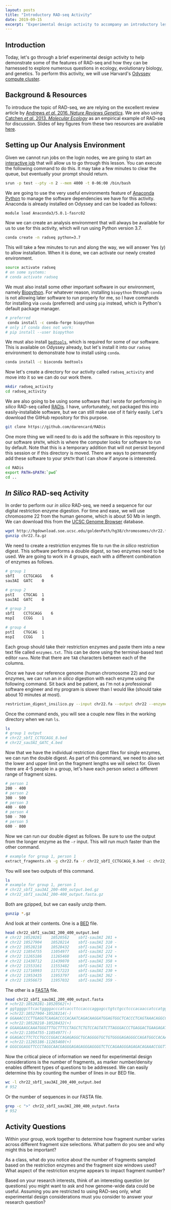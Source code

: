 ```yaml
---
layout: posts
title: "Introductory RAD-seq Activity"
date: 2019-09-15
excerpt: "Experimental design activity to accompany an introductory lesson on RAD-seq"
---
```


## Introduction

Today, let's go through a brief experimental design activity to help demonstrate some of the features of RAD-seq and how they can be harnessed to explore numerous questions in ecology, evolutionary biology, and genetics. To perform this activity, we will use Harvard's [Odyssey compute cluster](https://www.rc.fas.harvard.edu/odyssey-3-the-next-generation/).

## Background & Resources

To introduce the topic of RAD-seq, we are relying on the excellent review article by [Andrews *et al.* 2016. *Nature Reviews Genetics*](https://doi.org/10.1038/nrg.2015.28). We are also using [Catchen *et al.* 2013. *Molecular Ecology*](https://doi.org/10.1111/mec.12330) as an empirical example of RAD-seq for discussion. Slides of key figures from these two resources are available [here](https://github.com/darencard/darencard.github.io/raw/master/files/RADseq_introduction.pdf).

## Setting up Our Analysis Environment

Given we cannot run jobs on the login nodes, we are going to start an [interactive job](https://www.rc.fas.harvard.edu/resources/running-jobs/#Interactive_jobs_and_srun) that will allow us to go through this lesson. You can execute the following command to do this. It may take a few minutes to clear the queue, but eventually your prompt should return.

```bash
srun -p test --pty -n 2 --mem 4000 -t 0-06:00 /bin/bash
```

We are going to use the very useful environments feature of [Anaconda Python](https://www.anaconda.com/distribution/) to manage the software dependencies we have for this activity. Anaconda is already installed on Odyssey and can be loaded as follows:

```bash
module load Anaconda3/5.0.1-fasrc02
```

Now we can create an analysis environment that will always be available for us to use for this activity, which will run using Python version 3.7.

```bash
conda create -n radseq python=3.7
```

This will take a few minutes to run and along the way, we will answer Yes (y) to allow installation. When it is done, we can activate our newly created environment.

```bash
source activate radseq
# on some systems:
# conda activate radseq
```

We must also install some other important software in our environment, namely [Biopython](https://biopython.org/). For whatever reason, installing `biopython` through `conda` is not allowing later software to run properly for me, so I have commands for installing via `conda` (preferred) and using `pip` instead, which is Python's default package manager.

```bash
# preferred
 conda install -c conda-forge biopython 
# only if conda does not work:
# pip install --user biopython
```

We must also install [`bedtools`](https://bedtools.readthedocs.io/en/latest/), which is required for some of our software. This is available on Odyssey already, but let's install it into our `radseq` environment to demonstrate how to install using `conda`.

```bash
conda install -c bioconda bedtools
```

Now let's create a directory for our activity called `radseq_activity` and move into it so we can do our work there.

```bash
mkdir radseq_activity
cd radseq_activity
```

We are also going to be using some software that I wrote for performing *in silico* RAD-seq called [RADis](https://github.com/darencard/RADis). I have, unfortunately, not packaged this into easily-installable software, but we can still make use of it fairly easily. Let's download the GitHub repository for this purpose.

```bash
git clone https://github.com/darencard/RADis
```

One more thing we will need to do is add the software in this repository to our software `$PATH`, which is where the computer looks for software to run by default. Note that this is a temporary addition that will not persist beyond this session or if this directory is moved. There are ways to permanently add these software to your `$PATH` that I can show if anyone is interested.

```bash
cd RADis
export PATH=$PATH:`pwd`
cd ..
```

## *In Silico* RAD-seq Activity

In order to perform our *in silico* RAD-seq, we need a sequence for our digital restriction enzyme digestion. For time and ease, we will use chromosome 22 from the human genome, which is about 50 Mb in length. We can download this from the [UCSC Genome Browser](https://genome.ucsc.edu/) database.

```bash
wget http://hgdownload.soe.ucsc.edu/goldenPath/hg38/chromosomes/chr22.fa.gz
gunzip chr22.fa.gz
```

We need to create a restriction enzymes file to run the *in silico* restriction digest. This software performs a double digest, so two enzymes need to be used. We are going to work in 4 groups, each with a different combination of enzymes as follows.

```bash
# group 1
sbfI	CCTGCAGG	6
sau3AI	GATC	0

# group 2
pstI	CTGCAG	1
sau3AI	GATC	0

# group 3
sbfI	CCTGCAGG	6
mspI	CCGG	1

# group 4
pstI	CTGCAG	1
mspI	CCGG	1
```

Each group should take their restriction enzymes and paste them into a new text file called `enzymes.txt`. This can be done using the terminal-based text editor `nano`. Note that there are `TAB` characters between each of the columns.

Once we have our reference genome (human chromosome 22) and our enzymes, we can run an *in silico* digestion with each enzyme using the following command. Sit back and be patient, as I'm not a professional software engineer and my program is slower than I would like (should take about 10 minutes at most).

```bash
restriction_digest_insilico.py --input chr22.fa --output chr22 --enzymes enzymes.txt
```

Once the command ends, you will see a couple new files in the working directory when we run `ls`.

```bash
ls
# group 1 output
# chr22_sbfI_CCTGCAGG_8.bed
# chr22_sau3AI_GATC_4.bed
```

Now that we have the individual restriction digest files for single enzymes, we can run the double digest. As part of this command, we need to also set the lower and upper limit on the fragment lengths we will select for. Given there are 4-5 people in a group, let's have each person select a different range of fragment sizes.

```bash
# person 1
200 - 400
# person 2
300 - 500
# person 3
400 - 600
# person 4
500 - 700
# person 5
600 - 800
```

Now we can run our double digest as follows. Be sure to use the output from the longer enzyme as the `-r` input. This will run much faster than the other command.

```bash
# example for group 1, person 1
extract_fragments.sh -g chr22.fa -r chr22_sbfI_CCTGCAGG_8.bed -c chr22_sau3AI_GATC_4.bed -l 200 -u 400 -o chr22_sbfI_sau3AI_200_400_output
```

You will see two outputs of this command.

```bash
ls
# example for group 1, person 1
# chr22_sbfI_sau3AI_200-400_output.bed.gz
# chr22_sbfI_sau3AI_200-400_output.fasta.gz
```

Both are gzipped, but we can easily unzip them.

```bash
gunzip *.gz
```

And look at their contents. One is a [BED](https://genome.ucsc.edu/FAQ/FAQformat.html#format1) file.

```bash
head chr22_sbfI_sau3AI_200_400_output.bed
# chr22	10520281	10520562	sbfI-sau3AI	281	+
# chr22	10527904	10528214	sbfI-sau3AI	310	-
# chr22	10528218	10528432	sbfI-sau3AI	214	+
# chr22	11054755	11054977	sbfI-sau3AI	222	-
# chr22	11265186	11265460	sbfI-sau3AI	274	+
# chr22	11438712	11439070	sbfI-sau3AI	358	+
# chr22	11553161	11553482	sbfI-sau3AI	321	+
# chr22	11716993	11717223	sbfI-sau3AI	230	+
# chr22	11953435	11953797	sbfI-sau3AI	362	-
# chr22	11956673	11957032	sbfI-sau3AI	359	-
```

The other is a [FASTA](https://en.wikipedia.org/wiki/FASTA_format) file.

```bash
head chr22_sbfI_sau3AI_200_400_output.fasta
# >chr22:10520281-10520562(+)
# ggtggggcttcactggggacccatcaccttccacccaggagcctgtctgcctcccacaaccatccatggcacccaggctgctggcatcaaggggcacttgcaggccagtgccaagccaccctcgtaccccctcatcttcccctcccatgctcctgctcctcagtgtccaaagtccagaaggggctgaggtggcaggggactgacatgtcagcactgcttccaatgtgtgcacacctggctgggcagtgacagcaccctgctgggtcccaaccccactctga
# >chr22:10527904-10528214(-)
# GGAAACCCCTTGAGGTCAAGACCCCACAATCAGACAAGGATGGAGTGGCTCACCCTCAGTAAACAGGCCAGACTCAAGGTGGTATAATGTCTTAACCAAGAGTGTGGGCCTCCAGGTCTGACTCCCATCTCAGTTCTCCTTTAATAACCACACTTTGATAATTCTCCTTAACAGGGGTTCCTggcaagtcagttcttcctcaggccttcggtttcctcacctacaagatgagagggctggaccagatgGAAATTCAGGGTGGAAGGGGATGTCCGCGCACAGCCCACCACCCCCCCCCAACAGGACCCTG
# >chr22:10528218-10528432(+)
# GGAAGAAGCAAATGGGTTTGCTTTCCTAGCTCTGTCCAGTATCTTAGGGACCCTGAGGACTGAAGAGATTCTTGTAGAGCCATCTGGTGTATGTCATGGGTGGGCCTTTTTTGAATGTCAGTCTGCCCAGTGAGCTGGCTCAGCCTGAATGAACTGTCTTGAATCTTTGGAGTTGTCTGTGTACTTTTAAGGGTTTCTCATCCTTGCACCAAAA
# >chr22:11054755-11054977(-)
# GGAGACCTTCTCCTGCCCGGACCAGAGAGGCTGCAGGGGTGCTGTGGGGAGAGGGCCAGATGGCCACAACACAGCTGGGAATGGCTCCAGAGGGGAGGGTGGAGAGTGCGCTGGCCCATGGGAGGACTCAGAGAGGAGTTGCGTGTGTTTGGCGCTTGTGGACATGGTGTGTGGCAGTGTGAGCCAACAGGCCAACGGGCAGCAAGCATAGGAGGCTTTATG
# >chr22:11265186-11265460(+)
# GGGCGGAGGTTCCCTAGGCAACGAGGGAGAGAGGGAGGGGTCTCCAGAAGGGAGAGACAGAAACCGGTTGCCCCAGGTTCGGTGAAGTCGGCCAGACCTCTCCCCGTGTCACCTCGACTTTCAATAACAGTGGCTGCTAGGTGATGCCCAAAGACAACCGATGCCTGCAAGTGTCAGTCAGCAGGGAAAAGAATGCatttatttatttatttatttatttatttagagacagagtctcactcaatctacagcccaggctgtagtgcagtggcgc
```

Now the critical piece of information we need for experimental design considerations is the number of fragments, as marker number/density enables different types of questions to be addressed. We can easily determine this by counting the number of lines in our BED file.

```bash
wc -l chr22_sbfI_sau3AI_200_400_output.bed
# 952
```

Or the number of sequences in our FASTA file.

```bash
grep -c ">" chr22_sbfI_sau3AI_200_400_output.fasta
# 952
```

## Activity Questions

Within your group, work together to determine how fragment number varies across different fragment size selections. What pattern do you see and why might this be important?

As a class, what do you notice about the number of fragments sampled based on the restriction enzymes and the fragment size windows used? What aspect of the restriction enzyme appears to impact fragment number?

Based on your research interests, think of an interesting question (or questions) you might want to ask and how genome-wide data could be useful. Assuming you are restricted to using RAD-seq only, what experimental design considerations must you consider to answer your research question?
